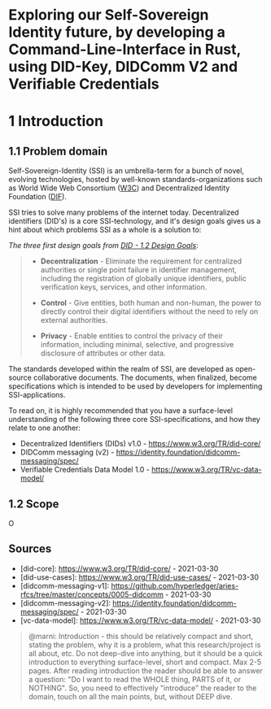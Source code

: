 # Exploring our Self-Sovereign Identity future, by developing a Command-Line-Interface in Rust, using DID-Key, DIDComm V2 and Verifiable Credentials

# 1 Introduction
## 1.1 Problem domain

Self-Sovereign-Identity (SSI) is an umbrella-term for a bunch of novel, evolving technologies, hosted by well-known standards-organizations such as World Wide Web Consortium ([W3C](https://www.w3.org/)) and Decentralized Identity Foundation ([DIF](https://github.com/decentralized-identity)).

SSI tries to solve many problems of the internet today. Decentralized identifiers (DID's) is a core SSI-technology, and it's design goals gives us a hint about which problems SSI as a whole is a solution to:

*The three first design goals from [DID - 1.2 Design Goals](https://www.w3.org/TR/did-core/#design-goals)*:
>- **Decentralization** - Eliminate the requirement for centralized authorities or single point failure in identifier management, including the registration of globally unique identifiers, public verification keys, services, and other information.
>
>- **Control** - Give entities, both human and non-human, the power to directly control their digital identifiers without the need to rely on external authorities.
>
>- **Privacy** - Enable entities to control the privacy of their information, including minimal, selective, and progressive disclosure of attributes or other data.

The standards developed within the realm of SSI, are developed as open-source collaborative documents. The documents, when finalized, become specifications which is intended to be used by developers for implementing SSI-applications.

To read on, it is highly recommended that you have a surface-level understanding of the following three core SSI-specifications, and how they relate to one another:

- Decentralized Identifiers (DIDs) v1.0 - https://www.w3.org/TR/did-core/
- DIDComm messaging (v2) - https://identity.foundation/didcomm-messaging/spec/
- Verifiable Credentials Data Model 1.0 - https://www.w3.org/TR/vc-data-model/

## 1.2 Scope

O

## Sources
* [did-core]: https://www.w3.org/TR/did-core/ - 2021-03-30
* [did-use-cases]: https://www.w3.org/TR/did-use-cases/ - 2021-03-30
* [didcomm-messaging-v1]: https://github.com/hyperledger/aries-rfcs/tree/master/concepts/0005-didcomm - 2021-03-30
* [didcomm-messaging-v2]: https://identity.foundation/didcomm-messaging/spec/ - 2021-03-30
* [vc-data-model]: https://www.w3.org/TR/vc-data-model/ - 2021-03-30


>@marni: Introduction - this should be relatively compact and short, stating the problem, why it is a problem, what this research/project is all about, etc. Do not deep-dive into anything, but it should be a quick introduction to everything surface-level, short and compact. Max 2-5 pages. After reading introduction the reader should be able to answer a question: "Do I want to read the WHOLE thing, PARTS of it, or NOTHING". So, you need to effectively "introduce" the reader to the domain, touch on all the main points, but, without DEEP dive.
